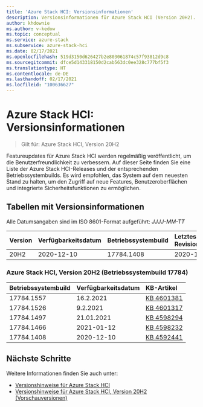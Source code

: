 ```yaml
---
title: 'Azure Stack HCI: Versionsinformationen'
description: Versionsinformationen für Azure Stack HCI (Version 20H2).
author: khdownie
ms.author: v-kedow
ms.topic: conceptual
ms.service: azure-stack
ms.subservice: azure-stack-hci
ms.date: 02/17/2021
ms.openlocfilehash: 519d3150d626427b2e803061874c57f93812d9c8
ms.sourcegitcommit: dfce5d143318150d2cab563dc0ee328c777bf5f3
ms.translationtype: HT
ms.contentlocale: de-DE
ms.lasthandoff: 02/17/2021
ms.locfileid: "100636627"
---
```

# <a name="azure-stack-hci-release-information"></a>Azure Stack HCI: Versionsinformationen

> Gilt für: Azure Stack HCI, Version 20H2

Featureupdates für Azure Stack HCI werden regelmäßig veröffentlicht, um die Benutzerfreundlichkeit zu verbessern. Auf dieser Seite finden Sie eine Liste der Azure Stack HCI-Releases und der entsprechenden Betriebssystembuilds. Es wird empfohlen, das System auf dem neuesten Stand zu halten, um den Zugriff auf neue Features, Benutzeroberflächen und integrierte Sicherheitsfunktionen zu ermöglichen.

## <a name="release-information-tables"></a>Tabellen mit Versionsinformationen

Alle Datumsangaben sind im ISO 8601-Format aufgeführt: *JJJJ-MM-TT*

| **Version** | **Verfügbarkeitsdatum** | **Betriebssystembuild**      | **Letztes Revisionsdatum** |
|:------------|:----------------------|:------------------|:-------------------------|
| 20H2        | 2020-12-10            | 17784.1408        | 2020-12-10               |

### <a name="azure-stack-hci-version-20h2-os-build-17784"></a>Azure Stack HCI, Version 20H2 (Betriebssystembuild 17784)

| **Betriebssystembuild** | **Verfügbarkeitsdatum** | **KB-Artikel**                                           |
|:------------ |:----------------------|:---------------------------------------------------------|
| 17784.1557   | 16.2.2021            | [KB 4601381](https://support.microsoft.com/topic/february-16-2021-preview-update-kb4601381-f6fd8531-1754-d9c7-559d-0158f8cafa28) |
| 17784.1526   | 9\.2.2021            | [KB 4601317](https://support.microsoft.com/topic/february-9-2021-preview-update-kb4601317-3b0853af-ff64-4f7d-0c8b-49cb226c7ac2) |
| 17784.1497   | 21.01.2021            | [KB 4598294](https://support.microsoft.com/topic/january-21-2021-preview-update-kb4598294-cc405eaa-41e5-f8fb-cf3b-dd5357135f17) |
| 17784.1466   | 2021-01-12            | [KB 4598232](https://support.microsoft.com/help/4598232/january-12-2021-security-update-kb4598232) |
| 17784.1408   | 2020-12-10            | [KB 4592441](https://support.microsoft.com/topic/december-8-2020-security-update-kb4592441-81a1f99c-717f-7cd6-b9d4-76d88206634d) |

## <a name="next-steps"></a>Nächste Schritte

Weitere Informationen finden Sie auch unter:

- [Versionshinweise für Azure Stack HCI](https://support.microsoft.com/help/4595086/)
- [Versionshinweise für Azure Stack HCI, Version 20H2 (Vorschauversionen)](preview-release-notes.md)
